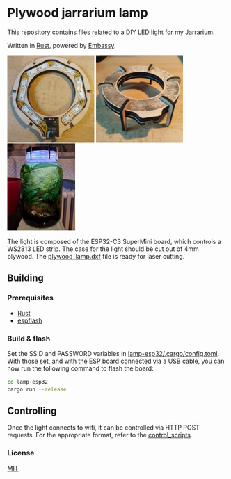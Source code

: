 # Plywood jarrarium lamp

This repository contains files related to a DIY LED light for my [Jarrarium](https://www.reddit.com/r/Jarrariums/).

Written in [Rust](https://www.rust-lang.org/tools/install), powered by [Embassy](https://github.com/embassy-rs/embassy).

<img src="images/wiring.jpg" alt="LED strip wiring" height="200">
<img src="images/assembled.jpg" alt="Assembled lamp" height="200">
<img src="images/jarrarium.jpg" alt="Functioning lamp lighting up a jarrarium" height="200">

The light is composed of the ESP32-C3 SuperMini board, which controls a WS2813 LED strip. The case for the light should be cut out of 4mm plywood. The [plywood_lamp.dxf](cad/plywood_lamp.dxf) file is ready for laser cutting. 

## Building

### Prerequisites

- [Rust](https://www.rust-lang.org/tools/install)
- [espflash](https://github.com/esp-rs/espflash/tree/main/espflash)

### Build & flash

Set the SSID and PASSWORD variables in [lamp-esp32/.cargo/config.toml](lamp-esp32/.cargo/config.toml).
With those set, and with the ESP board connected via a USB cable, you can now run the following command to flash the board: 

```bash
cd lamp-esp32
cargo run --release
```

## Controlling

Once the light connects to wifi, it can be controlled via HTTP POST requests. For the appropriate format, refer to the [control_scripts](control_scripts).

### License
[MIT](LICENSE)